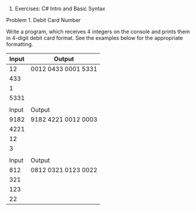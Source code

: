 
 1. Exercises: C# Intro and Basic Syntax

 Problem 1. Debit Card Number

 Write a program, which receives 4 integers on the console and prints them in 4-digit debit card format.
 See the examples below for the appropriate formatting.

| Input          |        Output       |
|----------------|---------------------|
| 12             | 0012 0433 0001 5331 |
| 433            |                     |
| 1              |                     |
| 5331           |                     |
|                |                     |
| Input          |           Output    |
| 9182           | 9182 4221 0012 0003 |
| 4221           |                     |
| 12             |                     |
| 3              |                     |
|                |                     |
| Input          |        Output       |
| 812            | 0812 0321 0123 0022 |
| 321            |                     |
| 123            |                     |
| 22             |                     |
